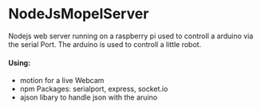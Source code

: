 # NodeJsMopelServer
Nodejs web server running on a raspberry pi used to controll a
arduino via the serial Port. The arduino is used to controll a little robot.

#### Using: ####
* motion for a live Webcam
* npm Packages: serialport, express, socket.io
* ajson libary to handle json with the aruino
